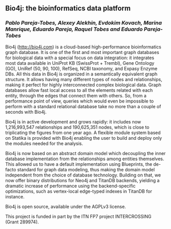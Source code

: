 ## Bio4j: the bioinformatics data platform

### _Pablo Pareja-Tobes, Alexey Alekhin, Evdokim Kovach, Marina Manrique, Eduardo Pareja, Raquel Tobes and Eduardo Pareja-Tobes_

Bio4j (http://bio4j.com) is a cloud-based high-performance bioinformatics graph database. It is one of the first and most important graph databases for biological data with a special focus on data integration: it integrates most data available in UniProt KB (SwissProt + Trembl), Gene Ontology (GO), UniRef (50, 90, 100), RefSeq, NCBI taxonomy, and Expasy Enzyme DBs. All this data in Bio4j is organized in a semantically equivalent graph structure. It allows having many different types of nodes and relationships, making it perfect for highly interconnected complex biological data. Graph databases allow fast local access to all the elements related with each entity, through the edges that connect them with others. So, from a performance point of view, queries which would even be impossible to perform with a standard relational database take no more than a couple of seconds with Bio4j.

Bio4j is in active development and grows rapidly: it includes now 1,216,993,547 relationships and 190,625,351 nodes, which is close to triplicating the figures from one year ago. A flexible module system based on Statika is provided with Bio4j enabling the user to build and deploy only the modules needed for the analysis. 

Bio4j is now based on an abstract domain model which decoupling the inner database implementation from the relationships among entities themselves. This allowed us to have a default implementation using Blueprints, the de-facto standard for graph data modeling, thus making the domain model independent from the choice of database technology. Building on that, we now offer binary distributions for Neo4j and TitanDB backends, yielding a dramatic increase of performance using the backend-specific optimizations, such as vertex-local edge-typed indexes in TitanDB for instance. 

Bio4j is open source, available under the AGPLv3 license. 

This project is funded in part by the ITN FP7 project INTERCROSSING (Grant 289974).
